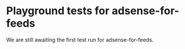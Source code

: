 # Playground tests for adsense-for-feeds
We are still awaiting the first test run for adsense-for-feeds.
